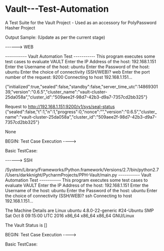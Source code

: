 # Vault---Test-Automation
A Test Suite for the Vault Project - Used as an accessory for PolyPassword Hasher Project


Output Sample: (Update as per the current stage)

------> WEB

-----------  Vault Automation Test  -----------
This program executes some test cases to evaluate VAULT
Enter the IP Address of the host: 192.168.1.151
Enter the Username of the host: ubuntu
Enter the Password of the host: ubuntu
Enter the choice of connectivity (SSH/WEB)? web
Enter the port number of the request: 9200
Connecting to host 192.168.1.151...

{"initialized":true,"sealed":false,"standby":false,"server_time_utc":1486930139,"version":"0.6.5","cluster_name":"vault-cluster-25da058a","cluster_id":"509aee2f-98d7-42b3-d9a7-7357cd2bb325"}

Request to http://192.168.1.151:9200/v1/sys/seal-status
{"sealed":false,"t":1,"n":1,"progress":0,"nonce":"","version":"0.6.5","cluster_name":"vault-cluster-25da058a","cluster_id":"509aee2f-98d7-42b3-d9a7-7357cd2bb325"}

None

BEGIN: Test Case Execution ---->

Basic TestCase: 


------> SSH

/System/Library/Frameworks/Python.framework/Versions/2.7/bin/python2.7 /Users/darkknight/PycharmProjects/PPH-Vault/main.py
-----------  Vault Automation Test  -----------
This program executes some test cases to evaluate VAULT
Enter the IP Address of the host: 192.168.1.151
Enter the Username of the host: ubuntu
Enter the Password of the host: ubuntu
Enter the choice of connectivity (SSH/WEB)? ssh
Connecting to host 192.168.1.151...

The Machine Details are Linux ubuntu 4.8.0-22-generic #24-Ubuntu SMP Sat Oct 8 09:15:00 UTC 2016 x86_64 x86_64 x86_64 GNU/Linux


The Vault Status is [] 


BEGIN: Test Case Execution ---->

Basic TestCase:
